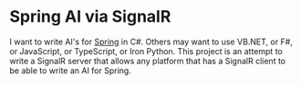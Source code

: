 # Spring AI via SignalR

I want to write AI's for [Spring](https://springrts.com/) in C#. Others may want to use VB.NET, or F#, or JavaScript, or TypeScript, or Iron Python. This project is an attempt to write a SignalR server that allows any platform that has a SignalR client to be able to write an AI for Spring.